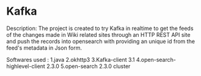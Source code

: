 # Kafka

Description:
The project is created to try Kafka in realtime to get the feeds of the changes made in Wiki related sites through an HTTP REST API site and push the records into opensearch with providing an unique id from the feed's metadata in Json form.

Softwares used : 
1.java
2.okhttp3
3.Kafka-client 3.1
4.open-search-highlevel-client 2.3.0
5.open-search 2.3.0 cluster
